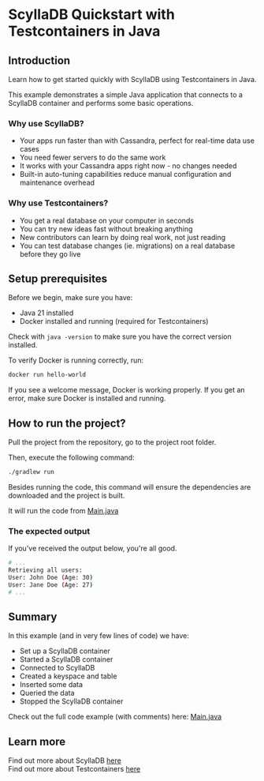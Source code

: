 
# ScyllaDB Quickstart with Testcontainers in Java

## Introduction

Learn how to get started quickly with ScyllaDB using Testcontainers in Java.

This example demonstrates a simple Java application that connects to a ScyllaDB container and performs some basic operations.

### Why use ScyllaDB?

- Your apps run faster than with Cassandra, perfect for real-time data use cases
- You need fewer servers to do the same work
- It works with your Cassandra apps right now - no changes needed
- Built-in auto-tuning capabilities reduce manual configuration and maintenance overhead

### Why use Testcontainers?

- You get a real database on your computer in seconds
- You can try new ideas fast without breaking anything
- New contributors can learn by doing real work, not just reading
- You can test database changes (ie. migrations) on a real database before they go live

## Setup prerequisites

Before we begin, make sure you have:

- Java 21 installed
- Docker installed and running (required for Testcontainers)

Check with `java -version` to make sure you have the correct version installed.

To verify Docker is running correctly, run:

```bash
docker run hello-world
```

If you see a welcome message, Docker is working properly. If you get an error, make sure Docker is installed and running.

## How to run the project?

Pull the project from the repository, go to the project root folder. 

Then, execute the following command:

```bash
./gradlew run
```

Besides running the code, this command will ensure the dependencies are downloaded and the project is built.

It will run the code from [Main.java](https://github.com/eduardknezovic/testcontainers-scylladb-java/blob/main/src/Main.java)

### The expected output

If you've received the output below, you're all good.

```bash
# ...
Retrieving all users:
User: John Doe (Age: 30)
User: Jane Doe (Age: 27)
# ...
```

## Summary

In this example (and in very few lines of code) we have:
- Set up a ScyllaDB container
- Started a ScyllaDB container
- Connected to ScyllaDB
- Created a keyspace and table
- Inserted some data
- Queried the data
- Stopped the ScyllaDB container

Check out the full code example (with comments) here: [Main.java](https://github.com/eduardknezovic/testcontainers-scylladb-java/blob/main/src/Main.java)

## Learn more

Find out more about ScyllaDB [here](https://www.scylladb.com/)   
Find out more about Testcontainers [here](https://www.testcontainers.org/)


